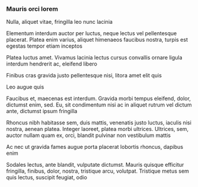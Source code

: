 ### Mauris orci lorem

Nulla, aliquet vitae, fringilla leo nunc lacinia

Elementum interdum auctor per luctus, neque lectus vel pellentesque placerat. Platea enim varius, aliquet himenaeos faucibus nostra, turpis est egestas tempor etiam inceptos

Platea luctus amet. Vivamus lacinia lectus cursus convallis ornare ligula interdum hendrerit ac, eleifend libero

Finibus cras gravida justo pellentesque nisi, litora amet elit quis

Leo augue quis

Faucibus et, maecenas est interdum. Gravida morbi tempus eleifend, dolor, dictumst enim, sed. Eu, sit condimentum nisi ac in aliquet rutrum vel dictum ante, dictumst ipsum fringilla

Rhoncus nibh habitasse sem, duis mattis, venenatis justo luctus, iaculis nisi nostra, aenean platea. Integer laoreet, platea morbi ultrices. Ultrices, sem, auctor nullam quam ex, orci, blandit pulvinar non vestibulum mattis

Ac nec ut gravida fames augue porta placerat lobortis rhoncus, dapibus enim

Sodales lectus, ante blandit, vulputate dictumst. Mauris quisque efficitur fringilla, finibus, dolor, nostra, tristique arcu, volutpat. Tristique metus sem quis lectus, suscipit feugiat, odio


